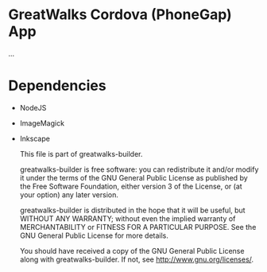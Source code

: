 # GreatWalks Cordova (PhoneGap) App

...

# Dependencies

* NodeJS
* ImageMagick
* Inkscape

    This file is part of greatwalks-builder.

    greatwalks-builder is free software: you can redistribute it and/or modify
    it under the terms of the GNU General Public License as published by
    the Free Software Foundation, either version 3 of the License, or
    (at your option) any later version.

    greatwalks-builder is distributed in the hope that it will be useful,
    but WITHOUT ANY WARRANTY; without even the implied warranty of
    MERCHANTABILITY or FITNESS FOR A PARTICULAR PURPOSE.  See the
    GNU General Public License for more details.

    You should have received a copy of the GNU General Public License
    along with greatwalks-builder.  If not, see <http://www.gnu.org/licenses/>.

